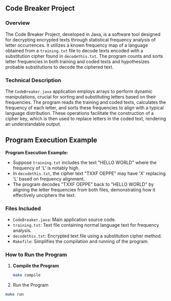 ## Code Breaker Project

### Overview
The Code Breaker Project, developed in Java, is a software tool designed for decrypting encrypted texts through statistical frequency analysis of letter occurrences. It utilizes a known frequency map of a language obtained from a `training.txt` file to decode texts encoded with a substitution cipher found in `decodethis.txt`. The program counts and sorts letter frequencies in both training and coded texts and hypothesizes probable substitutions to decode the ciphered text.

### Technical Description
The `CodeBreaker.java` application employs arrays to perform dynamic manipulations, crucial for sorting and substituting letters based on their frequencies. The program reads the training and coded texts, calculates the frequency of each letter, and sorts these frequencies to align with a typical language distribution. These operations facilitate the construction of a cipher key, which is then used to replace letters in the coded text, rendering an understandable output.

## Program Execution Example 

**Program Execution Example:**
- Suppose `training.txt` includes the text "HELLO WORLD" where the frequency of 'L' is notably high.
- In `decodethis.txt`, the cipher text "TXXF OEPPE" may have 'X' replacing 'L' based on frequency alignment.
- The program decodes "TXXF OEPPE" back to "HELLO WORLD" by aligning the letter frequencies from both files, demonstrating how it effectively unciphers the text.

### Files Included
- `CodeBreaker.java`: Main application source code.
- `training.txt`: Text file containing normal language text for frequency analysis.
- `decodethis.txt`: Encrypted text file using a substitution cipher method.
- `Makefile`: Simplifies the compilation and running of the program.

### How to Run the Program
1. **Compile the Program**
   ```bash
   make compile
   ```
2.	Run the Program
   ```bash
   make run
   ```
